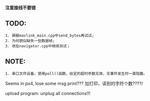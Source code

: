 #### 注意接线不要错

## TODO:
	1. 屏蔽mavlink_main.cpp中send_bytes再试试;
	2. 为何貌似缺失一些数据帧;
	3. 改在navigator.cpp中继续测试；


## NOTE:
	1. 串口文件设备，使用poll()函数，给定的超时参数无效，无事件发生时一直阻塞。

Seems in px4, lose some msg print???  加打印，读到的字符个数????/  


upload program:  unplug all connections!!!

